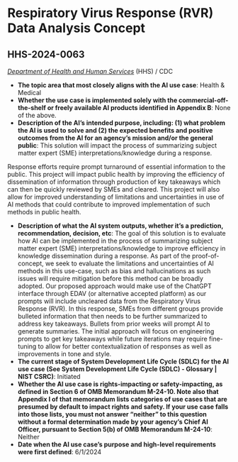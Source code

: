 # Respiratory Virus Response (RVR) Data Analysis Concept
## HHS-2024-0063
_[Department of Health and Human Services](<../3_agency/Department of Health and Human Services.md>)_ (HHS) / CDC


+ **The topic area that most closely aligns with the AI use case**: Health & Medical
+ **Whether the use case is implemented solely with the commercial-off-the-shelf or freely available AI products identified in Appendix B**: None of the above.
+ **Description of the AI’s intended purpose, including: (1) what problem the AI is used to solve and (2) the expected benefits and positive outcomes from the AI for an agency’s mission and/or the general public**: This solution will impact the process of summarizing subject matter expert (SME) interpretations/knowledge during a response. 

Response efforts require prompt turnaround of essential information to the public. This project will impact public health by improving the efficiency of dissemination of information through production of key takeaways which can then be quickly reviewed by SMEs and cleared. This project will also allow for improved understanding of limitations and uncertainties in use of AI methods that could contribute to improved implementation of such methods in public health.
+ **Description of what the AI system outputs, whether it’s a prediction, recommendation, decision, etc**: The goal of this solution is to evaluate how AI can be implemented in the process of summarizing subject matter expert (SME) interpretations/knowledge to improve efficiency in knowledge dissemination during a response.  As part of the proof-of-concept, we  seek to evaluate the limitations and uncertainties of AI methods in this use-case, such as bias and hallucinations as such issues will require mitigation before this method can be broadly adopted. Our proposed approach would make use of the ChatGPT interface through EDAV (or alternative accepted platform) as our prompts will include uncleared data from the Respiratory Virus Response (RVR). In this response,  SMEs from different groups provide bulleted information that then needs to be further summarized to address key takeaways.   Bullets from prior weeks will prompt AI to generate summaries. The initial approach will focus on engineering prompts to get key takeaways while future iterations may require fine-tuning to allow for better contextualization of responses as well as improvements in tone and style.
+ **The current stage of System Development Life Cycle (SDLC) for the AI use case (See System Development Life Cycle (SDLC) - Glossary | NIST CSRC)**: Initiated
+ **Whether the AI use case is rights-impacting or safety-impacting, as defined in Section 6 of OMB Memorandum M-24-10. Note also that Appendix I of that memorandum lists categories of use cases that are presumed by default to impact rights and safety. If your use case falls into those lists, you must not answer “neither” to this question without a formal determination made by your agency’s Chief AI Officer, pursuant to Section 5(b) of OMB Memorandum M-24-10**: Neither
+ **Date when the AI use case’s purpose and high-level requirements were first defined**: 6/1/2024